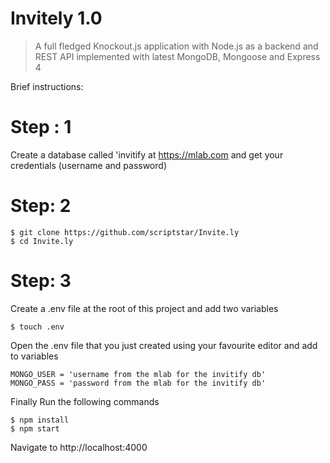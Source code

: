 # Invitely 1.0

> A full fledged Knockout.js application with Node.js as a backend and REST API implemented with latest MongoDB, Mongoose and Express 4

Brief instructions:

# Step : 1

Create a database called 'invitify at https://mlab.com and get your credentials (username and password)

# Step: 2

```
$ git clone https://github.com/scriptstar/Invite.ly
$ cd Invite.ly
```

# Step: 3

Create a .env file at the root of this project and add two variables

```
$ touch .env
```

Open the .env file that you just created using your favourite editor and add to variables

```
MONGO_USER = 'username from the mlab for the invitify db'
MONGO_PASS = 'password from the mlab for the invitify db'
```

Finally Run the following commands

```
$ npm install
$ npm start
```

Navigate to http://localhost:4000
